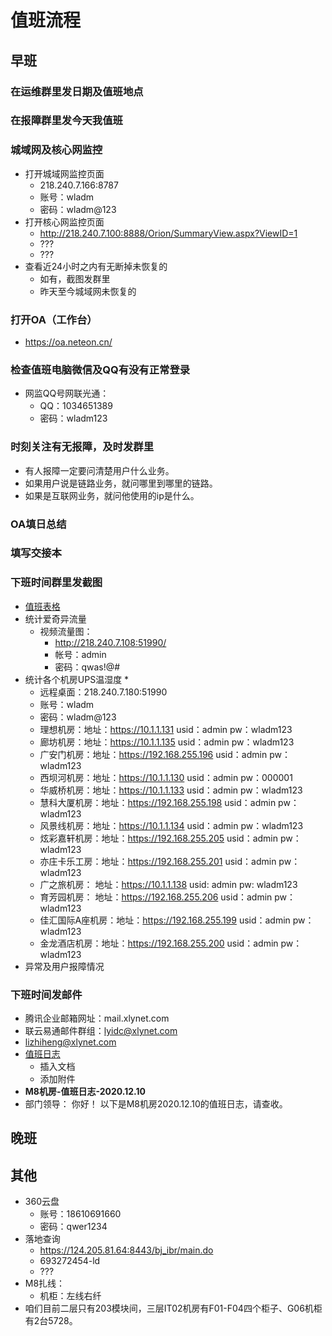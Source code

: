 # 值班流程
## 早班
### 在运维群里发日期及值班地点
### 在报障群里发今天我值班
### 城域网及核心网监控
* 打开城域网监控页面
    * 218.240.7.166:8787
    * 账号：wladm
    * 密码：wladm@123
* 打开核心网监控页面
    * http://218.240.7.100:8888/Orion/SummaryView.aspx?ViewID=1
    * ???
    * ???
* 查看近24小时之内有无断掉未恢复的
    * 如有，截图发群里
	* 昨天至今城域网未恢复的
### 打开OA（工作台）
* https://oa.neteon.cn/
### 检查值班电脑微信及QQ有没有正常登录
* 网监QQ号网联光通：
	* QQ：1034651389
	* 密码：wladm123
### 时刻关注有无报障，及时发群里
* 有人报障一定要问清楚用户什么业务。
* 如果用户说是链路业务，就问哪里到哪里的链路。
* 如果是互联网业务，就问他使用的ip是什么。
### OA填日总结
### 填写交接本
### 下班时间群里发截图
* [值班表格](值班表格.docx)
*  统计爱奇异流量
   * 视频流量图：
       * http://218.240.7.108:51990/
       * 帐号：admin
       * 密码：qwas!@#
*  统计各个机房UPS温湿度
    * 
    * 远程桌面：218.240.7.180:51990
	* 账号：wladm
	* 密码：wladm@123
	* 理想机房：地址：https://10.1.1.131     usid：admin  pw：wladm123
	* 廊坊机房：地址：https://10.1.1.135     usid：admin  pw：wladm123
	* 广安门机房：地址：https://192.168.255.196   usid：admin  pw：wladm123
	* 西坝河机房：地址：https://10.1.1.130   usid：admin  pw：000001
	* 华威桥机房：地址：https://10.1.1.133   usid：admin  pw：wladm123
	* 慧科大厦机房：地址：https://192.168.255.198  usid：admin  pw：wladm123
	* 风景线机房：地址：https://10.1.1.134  usid：admin  pw：wladm123
	* 炫彩嘉轩机房：地址：https://192.168.255.205  usid：admin  pw：wladm123
	* 亦庄卡乐工房：地址：https://192.168.255.201  usid：admin  pw：wladm123
	* 广之旅机房： 地址：https://10.1.1.138  usid: admin  pw: wladm123
	* 育芳园机房： 地址：https://192.168.255.206   usid：admin  pw：wladm123
	* 佳汇国际A座机房：地址：https://192.168.255.199   usid：admin  pw：wladm123
	* 金龙酒店机房：地址：https://192.168.255.200   usid：admin  pw：wladm123
*  异常及用户报障情况
### 下班时间发邮件
* 腾讯企业邮箱网址：mail.xlynet.com
* 联云易通邮件群组：lyidc@xlynet.com
* lizhiheng@xlynet.com
* [值班日志](值班日志.xls)
    * 插入文档
    * 添加附件
* **M8机房-值班日志-2020.12.10**
* 部门领导：
       你好！
             以下是M8机房2020.12.10的值班日志，请查收。
## 晚班
## 其他
* 360云盘
	* 账号：18610691660
	* 密码：qwer1234
* 落地查询
    * https://124.205.81.64:8443/bj_ibr/main.do
	* 693272454-ld
	* ???
* M8扎线：
	* 机柜：左线右纤
* 咱们目前二层只有203模块间，三层IT02机房有F01-F04四个柜子、G06机柜有2台5728。









